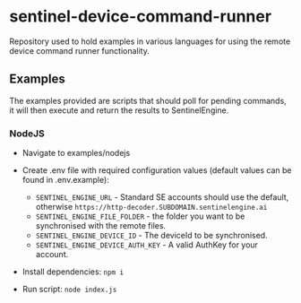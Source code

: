 # sentinel-device-command-runner

Repository used to hold examples in various languages for using the remote device command runner functionality.

## Examples

The examples provided are scripts that should poll for pending commands, it will then execute and return the results to SentinelEngine.

### NodeJS

- Navigate to examples/nodejs
- Create .env file with required configuration values (default values can be found in .env.example):

  - `SENTINEL_ENGINE_URL` - Standard SE accounts should use the default, otherwise `https://http-decoder.SUBDOMAIN.sentinelengine.ai`
  - `SENTINEL_ENGINE_FILE_FOLDER` - the folder you want to be synchronised with the remote files.
  - `SENTINEL_ENGINE_DEVICE_ID` - The deviceId to be synchronised.
  - `SENTINEL_ENGINE_DEVICE_AUTH_KEY` - A valid AuthKey for your account.

- Install dependencies: `npm i`
- Run script: `node index.js`
